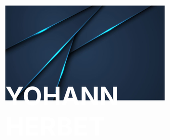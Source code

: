 
<p>
  <img src="https://github.com/YohannHERBET/YOHANNHERBET/blob/main/img/pngtree-abstract-metallic-blue-black-frame-layout-modern-tech-design-template-image_305020.jpg" alt="background" height="300" width="100%" style="margin-right: 20px"/>
  <h1 style="color:white; margin-top:-5rem; font-size: 5rem;"> YOHANN HERBET </h1>  
</p>